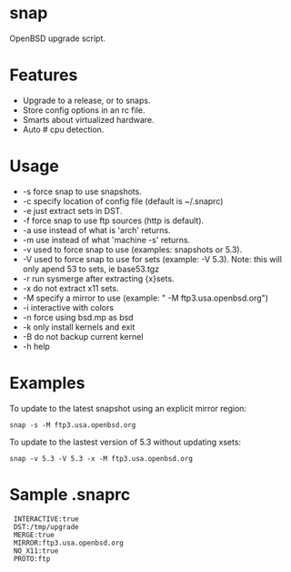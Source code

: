snap
====
OpenBSD upgrade script. 

Features
========
* Upgrade to a release, or to snaps.
* Store config options in an rc file.
* Smarts about virtualized hardware.
* Auto # cpu detection.

Usage
=====
* -s force snap to use snapshots.
* -c specify location of config file (default is ~/.snaprc)
* -e just extract sets in DST.
* -f force snap to use ftp sources (http is default).
* -a <arch> use <arch> instead of what is 'arch' returns.
* -m <machine> use <machine> instead of what 'machine -s' returns.
* -v <version> used to force snap to use <version> (examples: snapshots or 5.3).
* -V <setversion> used to force snap to use <setversion> for sets (example: -V 5.3). Note: this will only apend 53 to sets, ie base53.tgz
* -r run sysmerge after extracting {x}sets.
* -x do not extract x11 sets.
* -M specify a mirror to use (example: " -M ftp3.usa.openbsd.org")
* -i interactive with colors
* -n force using bsd.mp as bsd
* -k only install kernels and exit
* -B do not backup current kernel
* -h help

Examples
========
  To update to the latest snapshot using an explicit mirror
  region:

    snap -s -M ftp3.usa.openbsd.org

  To update to the lastest version of 5.3 without updating xsets:
    
    snap -v 5.3 -V 5.3 -x -M ftp3.usa.openbsd.org

Sample .snaprc
==============

```
 INTERACTIVE:true
 DST:/tmp/upgrade
 MERGE:true
 MIRROR:ftp3.usa.openbsd.org
 NO_X11:true
 PROTO:ftp
```
